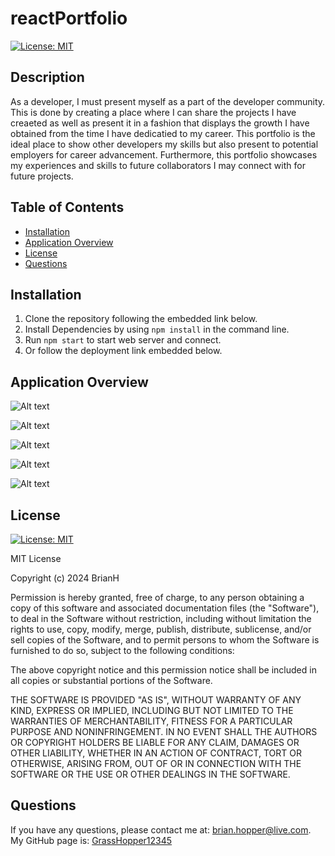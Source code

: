 # reactPortfolio

[![License: MIT](https://img.shields.io/badge/License-MIT-yellow.svg)](https://github.com/GrassHopper12345/reactPortfolio/blob/main/LICENSE)

## Description
As a developer, I must present myself as a part of the developer community. This is done by creating a place where I can share the projects I have creaeted as well as present it in a fashion that displays the growth I have obtained from the time I have dedicatied to my career. This portfolio is the ideal place to show other developers my skills but also present to potential employers for career advancement. Furthermore, this portfolio showcases my experiences and skills to future collaborators I may connect with for future projects.

## Table of Contents
- [Installation](#installation)
- [Application Overview](#application)
- [License](#license)
- [Questions](#questions)


## Installation
1. Clone the repository following the embedded link below.
2. Install Dependencies by using `npm install` in the command line.
3. Run `npm start` to start web server and connect.
4. Or follow the deployment link embedded below.

## Application Overview
![Alt text](<Screenshot 2024-01-31 at 4.25.34 PM.png>)

![Alt text](<Screenshot 2024-01-31 at 4.25.52 PM.png>)

![Alt text](<Screenshot 2024-01-31 at 4.26.10 PM.png>)

![Alt text](<Screenshot 2024-01-31 at 4.26.22 PM.png>)

![Alt text](<Screenshot 2024-01-31 at 4.26.34 PM.png>)

## License

[![License: MIT](https://img.shields.io/badge/License-MIT-yellow.svg)](https://github.com/GrassHopper12345/reactPortfolio/blob/main/LICENSE)

MIT License

Copyright (c) 2024 BrianH

Permission is hereby granted, free of charge, to any person obtaining a copy
of this software and associated documentation files (the "Software"), to deal
in the Software without restriction, including without limitation the rights
to use, copy, modify, merge, publish, distribute, sublicense, and/or sell
copies of the Software, and to permit persons to whom the Software is
furnished to do so, subject to the following conditions:

The above copyright notice and this permission notice shall be included in all
copies or substantial portions of the Software.

THE SOFTWARE IS PROVIDED "AS IS", WITHOUT WARRANTY OF ANY KIND, EXPRESS OR
IMPLIED, INCLUDING BUT NOT LIMITED TO THE WARRANTIES OF MERCHANTABILITY,
FITNESS FOR A PARTICULAR PURPOSE AND NONINFRINGEMENT. IN NO EVENT SHALL THE
AUTHORS OR COPYRIGHT HOLDERS BE LIABLE FOR ANY CLAIM, DAMAGES OR OTHER
LIABILITY, WHETHER IN AN ACTION OF CONTRACT, TORT OR OTHERWISE, ARISING FROM,
OUT OF OR IN CONNECTION WITH THE SOFTWARE OR THE USE OR OTHER DEALINGS IN THE
SOFTWARE.

## Questions
If you have any questions, please contact me at: [brian.hopper@live.com](brian.hopper@live.com).
My GitHub page is: [GrassHopper12345](https://github.com/Grasshopper12345)
